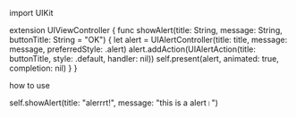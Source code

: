 
import UIKit

extension UIViewController {
    func showAlert(title: String, message: String, buttonTitle: String = "OK") {
        let alert = UIAlertController(title: title, message: message, preferredStyle: .alert)
        alert.addAction(UIAlertAction(title: buttonTitle, style: .default, handler: nil))
        self.present(alert, animated: true, completion: nil)
    }
}

how to use

self.showAlert(title: "alerrrt!", message: "this is a alert।")
